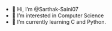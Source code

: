 - 👋 Hi, I’m @Sarthak-Saini07
- 👀 I’m interested in Computer Science
- 🌱 I’m currently learning C and Python.

<!---
Sarthak-Saini07/Sarthak-Saini07 is a ✨ special ✨ repository because its `README.md` (this file) appears on your GitHub profile.
You can click the Preview link to take a look at your changes.
--->
